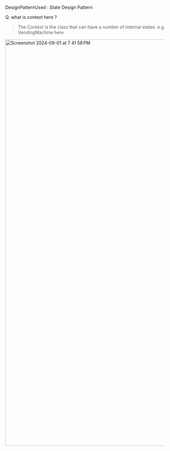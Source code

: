 DesignPatternUsed : State Design Pattern

Q. what is context here ? 
> The Context is the class that can have a number of internal states. e.g VendingMachine here

<img width="1280" alt="Screenshot 2024-09-01 at 7 41 58 PM" src="https://github.com/user-attachments/assets/2465d7e2-b0a1-47e7-8cd8-bb938e50c291">
